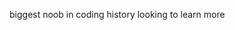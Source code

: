 biggest noob in coding history
looking to learn more
<!---
elyjmedia/elyjmedia is a ✨ special ✨ repository because its `README.md` (this file) appears on your GitHub profile.
You can click the Preview link to take a look at your changes.
--->
